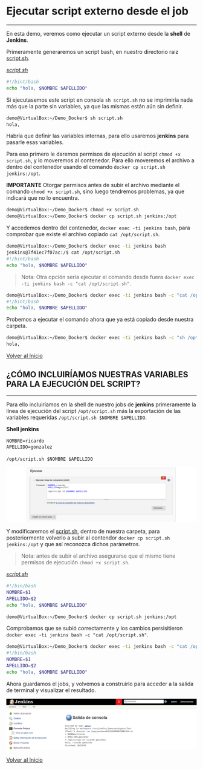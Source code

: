 # Ejecutar script externo desde el job

---------------------------------------------------------

En esta demo, veremos como ejecutar un script externo desde la **shell** de **Jenkins**. 

Primeramente generaremos un script bash, en nuestro directorio raiz [script.sh](./script.sh).

_[script.sh](./script.sh)_
```bash
#!/bint/bash
echo "hola, $NOMBRE $APELLIDO"
```

Si ejecutasemos este script en consola `sh script.sh` no se imprimiría nada más que la parte sin variables, ya que las mismas están aún sin definir.

```bash
demo@VirtualBox:~/Demo_Docker$ sh script.sh
hola,
```

Habría que definir las variables internas, para ello usaremos **jenkins** para pasarle esas variables.

Para eso primero le daremos permisos de ejecución al script `chmod +x script.sh`, y lo moveremos al contenedor. Para ello moveremos el archivo a dentro del contenedor usando el comando `docker cp script.sh jenkins:/opt`.

**IMPORTANTE** Otorgar permisos antes de subir el archivo mediante el comando `chmod +x script.sh`, sino luego tendremos problemas, ya que indicará que no lo encuentra.

```bash
demo@VirtualBox:~/Demo_Docker$ chmod +x script.sh
demo@VirtualBox:~/Demo_Docker$ docker cp script.sh jenkins:/opt
```

Y accedemos dentro del contenedor, `docker exec -ti jenkins bash`, para comprobar que existe el archivo copiado `cat /opt/script.sh`.

```bash
demo@VirtualBox:~/Demo_Docker$ docker exec -ti jenkins bash
jenkins@7f41ec7f07ac:/$ cat /opt/script.sh
#!/bint/bash
echo "hola, $NOMBRE $APELLIDO"
```

> Nota: Otra opción sería ejecutar el comando desde fuera `docker exec -ti jenkins bash -c "cat /opt/script.sh"`.

```bash
demo@VirtualBox:~/Demo_Docker$ docker exec -ti jenkins bash -c "cat /opt/script.sh"
#!/bint/bash
echo "hola, $NOMBRE $APELLIDO"
```

Probemos a ejecutar el comando ahora que ya está copiado desde nuestra carpeta.

```bash
demo@VirtualBox:~/Demo_Docker$ docker exec -ti jenkins bash -c "sh /opt/script.sh"
hola,
```

[Volver al Inicio](#ejecutar-script-externo-desde-el-job)



## ¿CÓMO INCLUIRÍAMOS NUESTRAS VARIABLES PARA LA EJECUCIÓN DEL SCRIPT?

---------------------------------------------------------

Para ello incluiríamos en la shell de nuestro jobs de **jenkins** primeramente la línea de ejecución del script `/opt/script.sh` más la exportación de las variables requeridas `/opt/script.sh $NOMBRE $APELLIDO`.

__**Shell jenkins**__
```shell
NOMBRE=ricardo
APELLIDO=gonzalez

/opt/script.sh $NOMBRE $APELLIDO
``` 

![./img/00021.png](./img/0021.png)

Y modificaremos el [script.sh](./script.sh), dentro de nuestra carpeta, para posteriormente volverlo a subir al contendor `docker cp script.sh jenkins:/opt` y que así reconozca dichos parámetros.

> Nota: antes de subir el archivo asegurarse que el mismo tiene permisos de ejecución `chmod +x script.sh`.

_[script.sh](./script.sh)_
```bash
#!/bin/bash
NOMBRE=$1
APELLIDO=$2
echo "hola, $NOMBRE $APELLIDO"
```

```bash
demo@VirtualBox:~/Demo_Docker$ docker cp script.sh jenkins:/opt
```

Comprobamos que se subió correctamente y los cambios persisitieron `docker exec -ti jenkins bash -c "cat /opt/script.sh"`.


```bash
demo@VirtualBox:~/Demo_Docker$ docker exec -ti jenkins bash -c "cat /opt/script.sh"
#!/bin/bash
NOMBRE=$1
APELLIDO=$2
echo "hola, $NOMBRE $APELLIDO"
```

Ahora guardamos el jobs, y volvemos a construirlo para acceder a la salida de terminal y visualizar el resultado.

![./img/00022.png](./img/0022.png)

[Volver al Inicio](#ejecutar-script-externo-desde-el-job)